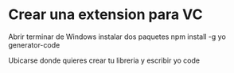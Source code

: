 # Crear una extension para VC

Abrir terminar de Windows 
instalar dos paquetes
    npm install -g yo generator-code

Ubicarse donde quieres crear tu libreria y escribir 
    yo code